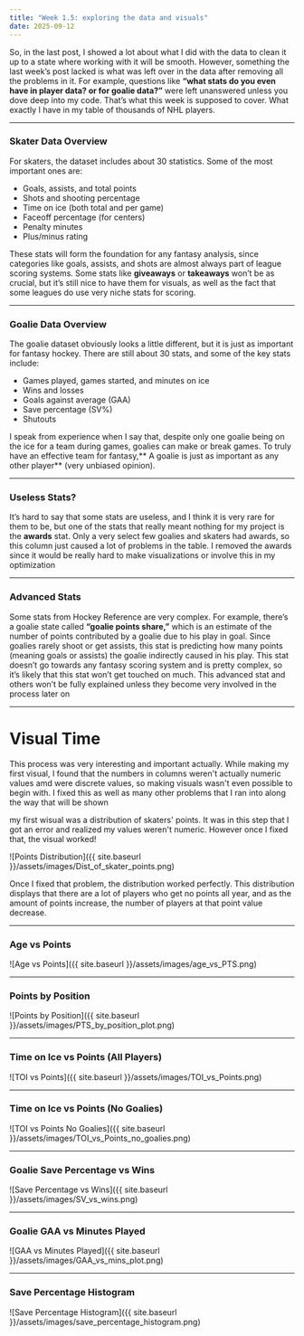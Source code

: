 ```yaml
---
title: "Week 1.5: exploring the data and visuals"
date: 2025-09-12
---
```


So, in the last post, I showed a lot about what I did with the data to clean it up to a state where working with it will be smooth. However, something the last week’s post lacked is what was left over in the data after removing all the problems in it. For example, questions like **“what stats do you even have in player data? or for goalie data?”** were left unanswered unless you dove deep into my code. That’s what this week is supposed to cover. What exactly I have in my table of thousands of NHL players.

---

### Skater Data Overview
For skaters, the dataset includes about 30 statistics. Some of the most important ones are:  

- Goals, assists, and total points
- Shots and shooting percentage  
- Time on ice (both total and per game)  
- Faceoff percentage (for centers)  
- Penalty minutes  
- Plus/minus rating  

These stats will form the foundation for any fantasy analysis, since categories like goals, assists, and shots are almost always part of league scoring systems. Some stats like **giveaways** or **takeaways** won’t be as crucial, but it’s still nice to have them for visuals, as well as the fact that some leagues do use very niche stats for scoring.

---

### Goalie Data Overview
The goalie dataset obviously looks a little different, but it is just as important for fantasy hockey. There are still about 30 stats, and some of the key stats include:  

- Games played, games started, and minutes on ice  
- Wins and losses  
- Goals against average (GAA)  
- Save percentage (SV%)  
- Shutouts  

I speak from experience when I say that, despite only one goalie being on the ice for a team during games, goalies can make or break games. To truly have an effective team for fantasy,** A goalie is just as important as any other player** (very unbiased opinion).

---

### Useless Stats?
It’s hard to say that some stats are useless, and I think it is very rare for them to be, but one of the stats that really meant nothing for my project is the **awards** stat. Only a very select few goalies and skaters had awards, so this column just caused a lot of problems in the table. I removed the awards since it would be really hard to make visualizations or involve this in my optimization

---

### Advanced Stats
Some stats from Hockey Reference are very complex. For example, there’s a goalie state called **“goalie points share,”** which is an estimate of the number of points contributed by a goalie due to his play in goal. Since goalies rarely shoot or get assists, this stat is predicting how many points (meaning goals or assists) the goalie indirectly caused in his play. This stat doesn’t go towards any fantasy scoring system and is pretty complex, so it’s likely that this stat won’t get touched on much. This advanced stat and others won’t be fully explained unless they become very involved in the process later on

---

# Visual Time

This process was very interesting and important actually. While making my first visual, I found that the numbers in columns weren't actually numeric values amd were discrete values, so making visuals wasn't even possible to begin with. I fixed this as well as many other problems that I ran into along the way that will be shown

my first wisual was a distribution of skaters' points. It was in this step that I got an error and realized my values weren't numeric. However once I fixed that, the visual worked!

![Points Distribution]({{ site.baseurl }}/assets/images/Dist_of_skater_points.png)

Once I fixed that problem, the distribution worked perfectly. This distribution displays that there are a lot of players who get no points all year, and as the amount of points increase, the number of players at that point value decrease.

---

### Age vs Points
![Age vs Points]({{ site.baseurl }}/assets/images/age_vs_PTS.png)

---

### Points by Position
![Points by Position]({{ site.baseurl }}/assets/images/PTS_by_position_plot.png)

---

### Time on Ice vs Points (All Players)
![TOI vs Points]({{ site.baseurl }}/assets/images/TOI_vs_Points.png)

---

### Time on Ice vs Points (No Goalies)
![TOI vs Points No Goalies]({{ site.baseurl }}/assets/images/TOI_vs_Points_no_goalies.png)

---

### Goalie Save Percentage vs Wins
![Save Percentage vs Wins]({{ site.baseurl }}/assets/images/SV_vs_wins.png)

---

### Goalie GAA vs Minutes Played
![GAA vs Minutes Played]({{ site.baseurl }}/assets/images/GAA_vs_mins_plot.png)

---

### Save Percentage Histogram
![Save Percentage Histogram]({{ site.baseurl }}/assets/images/save_percentage_histogram.png)
